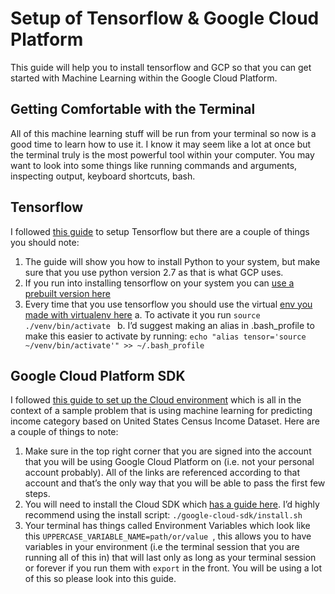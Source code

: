 # Setup of Tensorflow & Google Cloud Platform

This guide will help you to install tensorflow and GCP so that you can get started with Machine Learning within the Google Cloud Platform.

 

## Getting Comfortable with the Terminal
All of this machine learning stuff will be run from your terminal so now is a good time to learn how to use it. I know it may seem like a lot at once but the terminal truly is the most powerful tool within your computer. You may want to look into some things like running commands and arguments, inspecting output, keyboard shortcuts, bash.

## Tensorflow
I followed [this guide](https://www.tensorflow.org/install/pip) to setup Tensorflow but there are a couple of things you should note:

  1. The guide will show you how to install Python to your system, but make sure that you use python version 2.7 as that is what GCP uses.
  2. If you run into installing tensorflow on your system you can [use a prebuilt version here](https://github.com/lakshayg/tensorflow-build)
  3. Every time that you use tensorflow you should use the virtual [env you made with virtualenv here](https://www.tensorflow.org/install/pip#2-create-a-virtual-environment-recommended)
   a. To activate it you run `source ./venv/bin/activate `
   b. I’d suggest making an alias in .bash_profile to make this easier to activate by running: `echo "alias tensor='source ~/venv/bin/activate'" >> ~/.bash_profile`


## Google Cloud Platform SDK
I followed [this guide to set up the Cloud environment](https://cloud.google.com/ml-engine/docs/tensorflow/getting-started-training-prediction) which is all in the context of a sample problem that is using machine learning for predicting income category based on United States Census Income Dataset. Here are a couple of things to note:

 1. Make sure in the top right corner that you are signed into the account that you will be using Google Cloud Platform on (i.e. not your personal account probably). All of the links are referenced according to that account and that’s the only way that you will be able to pass the first few steps.
 2. You will need to install the Cloud SDK which [has a guide here](https://cloud.google.com/sdk/docs/). I’d highly recommend using the install script: `./google-cloud-sdk/install.sh `
 3. Your terminal has things called Environment Variables which look like this `UPPERCASE_VARIABLE_NAME=path/or/value `, this allows you to have variables in your environment (i.e the terminal session that you are running all of this in) that will last only as long as your terminal session or forever if you run them with `export` in the front. You will be using a lot of this so please look into this guide.
